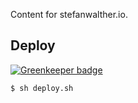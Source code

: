 Content for stefanwalther.io.

## Deploy

[![Greenkeeper badge](https://badges.greenkeeper.io/stefanwalther/stefanwalther.io.svg)](https://greenkeeper.io/)

```sh
$ sh deploy.sh
```

